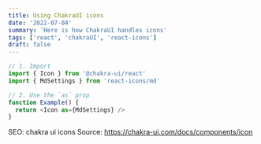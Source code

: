 ```yaml
---
title: Using ChakraUI icons
date: '2022-07-04'
summary: 'Here is how ChakraUI handles icons'
tags: ['react', 'chakraUI', 'react-icons']
draft: false
---
```


```js
// 1. Import
import { Icon } from '@chakra-ui/react'
import { MdSettings } from 'react-icons/md'

// 2. Use the `as` prop
function Example() {
  return <Icon as={MdSettings} />
}
```

SEO: chakra ui icons
Source: https://chakra-ui.com/docs/components/icon
